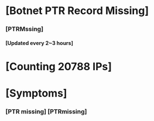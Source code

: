 # [Botnet PTR Record Missing]
### [PTRMssing]
#### [Updated every 2~3 hours]

# [Counting 20788 IPs]

# [Symptoms] 
###   [PTR missing] [PTRmissing]
